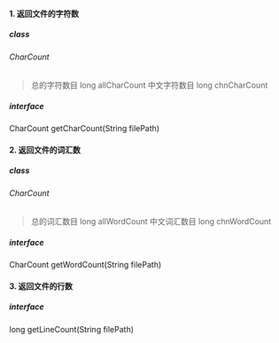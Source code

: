 
#### 1. 返回文件的字符数

##### class

###### CharCount

> 总的字符数目 long allCharCount
> 中文字符数目 long chnCharCount

##### interface

CharCount getCharCount(String filePath)

#### 2. 返回文件的词汇数

##### class

###### CharCount

> 总的词汇数目 long allWordCount
> 中文词汇数目 long chnWordCount

##### interface

CharCount getWordCount(String filePath)

#### 3. 返回文件的行数

##### interface

long getLineCount(String filePath)
